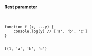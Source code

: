 #### Rest parameter
<br>

```
function f (x, ...y) { 
    console.log(y) // ['a', 'b', 'c']
}


f(1, 'a', 'b', 'c')

```